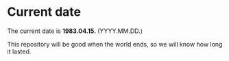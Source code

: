 # Current date

The current date is **1983.04.15.** (YYYY.MM.DD.)

This repository will be good when the world ends, so we will know how long it lasted.